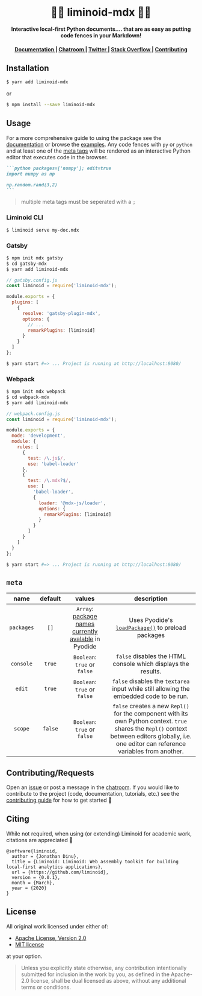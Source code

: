 <div align="center">

  <h1>🔵🔴 liminoid-mdx 🔴🔵</h1>

<strong>Interactive local-first Python documents.... that are as easy as putting code fences in your Markdown!</strong>

</div>

<div align="center">
  <h4>
    <a href="https://liminoid.io/guides/markdown/">
      Documentation
    </a>
    <span> | </span>
    <a href="https://discord.gg/sa7MwxY">
      Chatroom
    </a>
    <span> | </span>
    <a href="https://twitter.com/liminoid_io">
      Twitter
    </a>
    <span> | </span>
    <a href="https://stackoverflow.com/questions/tagged/liminoid">
      Stack Overflow
    </a>
    <span> | </span>
    <a href="https://liminoid.io/contributing/">
      Contributing
    </a>
  </h4>
</div>

## Installation

```sh
$ yarn add liminoid-mdx
```

or

```sh
$ npm install --save liminoid-mdx
```

## Usage

For a more comprehensive guide to using the package see the [documentation](https://liminoid.io/guides/markdown/) or browse the [examples](examples). Any code fences with `py` or `python` and at least one of the [meta tags](#meta) will be rendered as an interactive Python editor that executes code in the browser.

````markdown
```python packages=['numpy']; edit=true
import numpy as np

np.random.rand(3,2)
```
````

> multiple meta tags must be seperated with a `;`

### Liminoid CLI

```sh
$ liminoid serve my-doc.mdx
```

### Gatsby

```sh
$ npm init mdx gatsby
$ cd gatsby-mdx
$ yarn add liminoid-mdx
```

```js
// gatsby.config.js
const liminoid = require('liminoid-mdx');

module.exports = {
  plugins: [
    {
      resolve: 'gatsby-plugin-mdx',
      options: {
        // ...
        remarkPlugins: [liminoid]
      }
    }
  ]
};
```

```sh
$ yarn start #=> ... Project is running at http://localhost:8080/
```

### Webpack

```sh
$ npm init mdx webpack
$ cd webpack-mdx
$ yarn add liminoid-mdx
```

```js
// webpack.config.js
const liminoid = require('liminoid-mdx');

module.exports = {
  mode: 'development',
  module: {
    rules: [
      {
        test: /\.js$/,
        use: 'babel-loader'
      },
      {
        test: /\.mdx?$/,
        use: [
          'babel-loader',
          {
            loader: '@mdx-js/loader',
            options: {
              remarkPlugins: [liminoid]
            }
          }
        ]
      }
    ]
  }
};
```

```sh
$ yarn start #=> ... Project is running at http://localhost:8080/
```

## `meta`

<!-- prettier-ignore -->
|  name  | default |   values  |  description  |
| :--------: | :-----: | :------: | :---------: |
| `packages` |  `[]`   | `Array`: [package names currently avalable](https://github.com/iodide-project/pyodide/tree/master/packages) in Pyodide   |  Uses Pyodide's [`loadPackage()`](https://pyodide.readthedocs.io/en/latest/using_pyodide_from_webworker.html#loading-packages) to preload packages   |
|  `console`  | `true`  | `Boolean`: `true` or `false` | `false` disables the HTML console which displays the results. |
|   `edit`   | `true`  |  `Boolean`: `true` or `false`   |  `false` disables the `textarea` input while still allowing the embedded code to be run. |
|   `scope`   | `false`  |  `Boolean`: `true` or `false`   |  `false` creates a new `Repl()` for the component with its own Python context. `true` shares the `Repl()` context between editors globally, i.e. one editor can reference variables from another. |

## Contributing/Requests

Open an [issue](https://github.com/liminoid/liminoid-mdx/issues) or post a message in the [chatroom](https://discord.gg/sa7MwxY). If you would like to contribute to the project (code, documentation, tutorials, etc.) see the [contributing guide](https://liminoid.io/contributing/) for how to get started 🙌

## Citing

While not required, when using (or extending) Liminoid for academic work, citations are appreciated 🙏

```
@software{liminoid,
  author = {Jonathan Dinu},
  title = {Liminoid: Liminoid: Web assembly toolkit for building local-first analytics applications},
  url = {https://github.com/liminoid},
  version = {0.0.1},
  month = {March},
  year = {2020}
}
```

## License

All original work licensed under either of:

- [Apache License, Version 2.0](http://www.apache.org/licenses/LICENSE-2.0)
- [MIT license](http://opensource.org/licenses/MIT)

at your option.

> Unless you explicitly state otherwise, any contribution intentionally submitted for inclusion in the work by you, as defined in the Apache-2.0 license, shall be dual licensed as above, without any additional terms or conditions.
